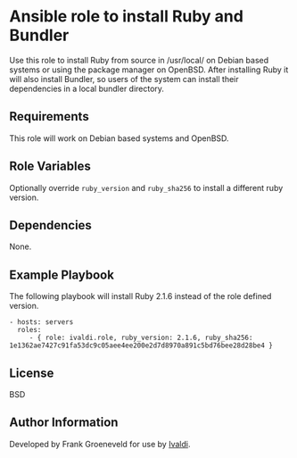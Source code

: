 Ansible role to install Ruby and Bundler
=======================================

Use this role to install Ruby from source in /usr/local/ on Debian based systems or using the package manager on OpenBSD. After installing Ruby it will also install Bundler, so users of the system can install their dependencies in a local bundler directory.

Requirements
------------

This role will work on Debian based systems and OpenBSD.

Role Variables
--------------

Optionally override `ruby_version` and `ruby_sha256` to install a different ruby version.

Dependencies
------------

None.

Example Playbook
----------------

The following playbook will install Ruby 2.1.6 instead of the role defined version.

    - hosts: servers
      roles:
         - { role: ivaldi.role, ruby_version: 2.1.6, ruby_sha256: 1e1362ae7427c91fa53dc9c05aee4ee200e2d7d8970a891c5bd76bee28d28be4 }

License
-------

BSD

Author Information
------------------

Developed by Frank Groeneveld for use by [Ivaldi](http://ivaldi.nl/).
